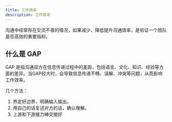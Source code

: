 ```yaml
---
title: 工作效率
description: 工作效率
---
```


沟通中经常存在交流不善的情况，如果减少、降低提升沟通效率，是验证一个团队是否高效的重要指标。

## 什么是 GAP

GAP 是指沟通双方在信息传递过程中的差距，包括语言、文化、知识、经验等方面的差异。当GAP较大时，会导致信息传递不畅、误解、冲突等问题，从而影响工作效率。

几个方法：

1. 界定好边界，明确输入输出。
2. 用自己的话复述对方的话，确认理解。
3. 上游和下游接力棒交接好
